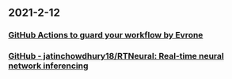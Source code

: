 
## 2021-2-12

### [GitHub Actions to guard your workflow by Evrone](https://evrone.com/github-actions)

### [GitHub - jatinchowdhury18/RTNeural: Real-time neural network inferencing](https://github.com/jatinchowdhury18/RTNeural)